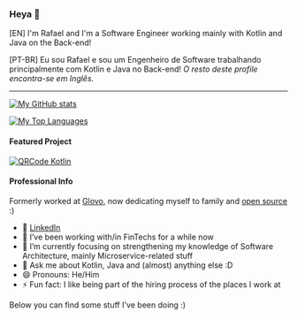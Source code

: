 ### Heya 👋

[EN] I'm Rafael and I'm a Software Engineer working mainly with Kotlin and Java on the Back-end!

[PT-BR] Eu sou Rafael e sou um Engenheiro de Software trabalhando principalmente com Kotlin e Java no Back-end! _O resto deste profile encontra-se em Inglês._

-------------------

[![My GitHub stats](https://github-readme-stats.vercel.app/api?username=g0dkar&hide=issues,contribs&count_private=true&show_icons=true&theme=dark&hide_border=true)](https://github.com/anuraghazra/github-readme-stats)

[![My Top Languages](https://github-readme-stats.vercel.app/api/top-langs/?username=g0dkar&hide=javascript,html,css,tex&theme=transparent&hide_border=true)](https://github.com/anuraghazra/github-readme-stats)

#### Featured Project

[![QRCode Kotlin](https://github-readme-stats.vercel.app/api/pin/?username=g0dkar&repo=qrcode-kotlin&theme=dark&hide_border=true)](https://github.com/g0dkar/qrcode-kotlin)

#### Professional Info

Formerly worked at [Glovo](https://glovoapp.com), now dedicating myself to family and [open source](https://qrcodekotlin.com) :)

- 👀 [LinkedIn](https://rafaelmadureiralins.com.br)
- 🔭 I’ve been working with/in FinTechs for a while now
- 🌱 I’m currently focusing on strengthening my knowledge of Software Architecture, mainly Microservice-related stuff
- 💬 Ask me about Kotlin, Java and (almost) anything else :D
- 😄 Pronouns: He/Him
- ⚡ Fun fact: I like being part of the hiring process of the places I work at

Below you can find some stuff I've been doing :)
